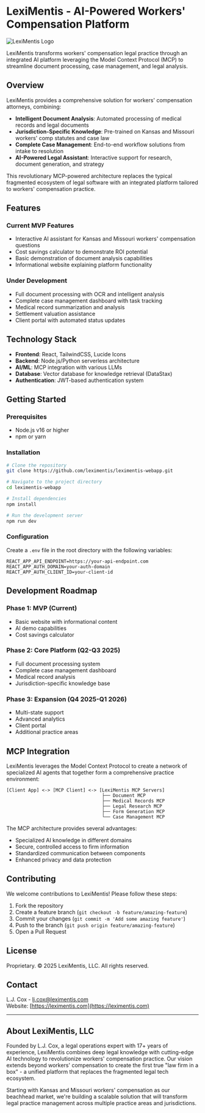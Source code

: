 # LexiMentis - AI-Powered Workers' Compensation Platform

![LexiMentis Logo](C:/LexiMentisWebsite/public/LexiMentis-Logo.svg)

LexiMentis transforms workers' compensation legal practice through an integrated AI platform leveraging the Model Context Protocol (MCP) to streamline document processing, case management, and legal analysis.

## Overview

LexiMentis provides a comprehensive solution for workers' compensation attorneys, combining:

- **Intelligent Document Analysis**: Automated processing of medical records and legal documents
- **Jurisdiction-Specific Knowledge**: Pre-trained on Kansas and Missouri workers' comp statutes and case law
- **Complete Case Management**: End-to-end workflow solutions from intake to resolution
- **AI-Powered Legal Assistant**: Interactive support for research, document generation, and strategy

This revolutionary MCP-powered architecture replaces the typical fragmented ecosystem of legal software with an integrated platform tailored to workers' compensation practice.

## Features

### Current MVP Features

- Interactive AI assistant for Kansas and Missouri workers' compensation questions
- Cost savings calculator to demonstrate ROI potential
- Basic demonstration of document analysis capabilities
- Informational website explaining platform functionality

### Under Development

- Full document processing with OCR and intelligent analysis
- Complete case management dashboard with task tracking
- Medical record summarization and analysis
- Settlement valuation assistance
- Client portal with automated status updates

## Technology Stack

- **Frontend**: React, TailwindCSS, Lucide Icons
- **Backend**: Node.js/Python serverless architecture
- **AI/ML**: MCP integration with various LLMs
- **Database**: Vector database for knowledge retrieval (DataStax)
- **Authentication**: JWT-based authentication system

## Getting Started

### Prerequisites

- Node.js v16 or higher
- npm or yarn

### Installation

```bash
# Clone the repository
git clone https://github.com/leximentis/leximentis-webapp.git

# Navigate to the project directory
cd leximentis-webapp

# Install dependencies
npm install

# Run the development server
npm run dev
```

### Configuration

Create a `.env` file in the root directory with the following variables:

```
REACT_APP_API_ENDPOINT=https://your-api-endpoint.com
REACT_APP_AUTH_DOMAIN=your-auth-domain
REACT_APP_AUTH_CLIENT_ID=your-client-id
```

## Development Roadmap

### Phase 1: MVP (Current)

- Basic website with informational content
- AI demo capabilities
- Cost savings calculator

### Phase 2: Core Platform (Q2-Q3 2025)

- Full document processing system
- Complete case management dashboard
- Medical record analysis
- Jurisdiction-specific knowledge base

### Phase 3: Expansion (Q4 2025-Q1 2026)

- Multi-state support
- Advanced analytics
- Client portal
- Additional practice areas

## MCP Integration

LexiMentis leverages the Model Context Protocol to create a network of specialized AI agents that together form a comprehensive practice environment:

```
[Client App] <-> [MCP Client] <-> [LexiMentis MCP Servers]
                                   ├── Document MCP
                                   ├── Medical Records MCP
                                   ├── Legal Research MCP
                                   ├── Form Generation MCP
                                   └── Case Management MCP
```

The MCP architecture provides several advantages:

- Specialized AI knowledge in different domains
- Secure, controlled access to firm information
- Standardized communication between components
- Enhanced privacy and data protection

## Contributing

We welcome contributions to LexiMentis! Please follow these steps:

1. Fork the repository
2. Create a feature branch (`git checkout -b feature/amazing-feature`)
3. Commit your changes (`git commit -m 'Add some amazing feature'`)
4. Push to the branch (`git push origin feature/amazing-feature`)
5. Open a Pull Request

## License

Proprietary. © 2025 LexiMentis, LLC. All rights reserved.

## Contact

L.J. Cox - [lj.cox@leximentis.com](mailto:lj.cox@leximentis.com)  
Website: [https://leximentis.com](https://leximentis.com)

---

## About LexiMentis, LLC

Founded by L.J. Cox, a legal operations expert with 17+ years of experience, LexiMentis combines deep legal knowledge with cutting-edge AI technology to revolutionize workers' compensation practice. Our vision extends beyond workers' compensation to create the first true "law firm in a box" - a unified platform that replaces the fragmented legal tech ecosystem.

Starting with Kansas and Missouri workers' compensation as our beachhead market, we're building a scalable solution that will transform legal practice management across multiple practice areas and jurisdictions.

[def]: C:\Projects\LexiMentisWebsite\public
